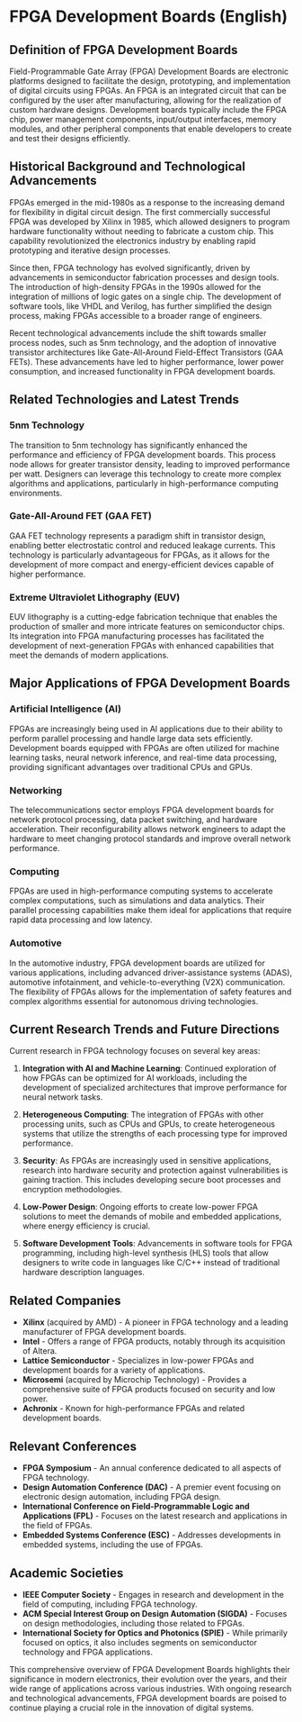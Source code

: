 # FPGA Development Boards (English)

## Definition of FPGA Development Boards

Field-Programmable Gate Array (FPGA) Development Boards are electronic platforms designed to facilitate the design, prototyping, and implementation of digital circuits using FPGAs. An FPGA is an integrated circuit that can be configured by the user after manufacturing, allowing for the realization of custom hardware designs. Development boards typically include the FPGA chip, power management components, input/output interfaces, memory modules, and other peripheral components that enable developers to create and test their designs efficiently.

## Historical Background and Technological Advancements

FPGAs emerged in the mid-1980s as a response to the increasing demand for flexibility in digital circuit design. The first commercially successful FPGA was developed by Xilinx in 1985, which allowed designers to program hardware functionality without needing to fabricate a custom chip. This capability revolutionized the electronics industry by enabling rapid prototyping and iterative design processes.

Since then, FPGA technology has evolved significantly, driven by advancements in semiconductor fabrication processes and design tools. The introduction of high-density FPGAs in the 1990s allowed for the integration of millions of logic gates on a single chip. The development of software tools, like VHDL and Verilog, has further simplified the design process, making FPGAs accessible to a broader range of engineers.

Recent technological advancements include the shift towards smaller process nodes, such as 5nm technology, and the adoption of innovative transistor architectures like Gate-All-Around Field-Effect Transistors (GAA FETs). These advancements have led to higher performance, lower power consumption, and increased functionality in FPGA development boards.

## Related Technologies and Latest Trends

### 5nm Technology

The transition to 5nm technology has significantly enhanced the performance and efficiency of FPGA development boards. This process node allows for greater transistor density, leading to improved performance per watt. Designers can leverage this technology to create more complex algorithms and applications, particularly in high-performance computing environments.

### Gate-All-Around FET (GAA FET)

GAA FET technology represents a paradigm shift in transistor design, enabling better electrostatic control and reduced leakage currents. This technology is particularly advantageous for FPGAs, as it allows for the development of more compact and energy-efficient devices capable of higher performance.

### Extreme Ultraviolet Lithography (EUV)

EUV lithography is a cutting-edge fabrication technique that enables the production of smaller and more intricate features on semiconductor chips. Its integration into FPGA manufacturing processes has facilitated the development of next-generation FPGAs with enhanced capabilities that meet the demands of modern applications.

## Major Applications of FPGA Development Boards

### Artificial Intelligence (AI)

FPGAs are increasingly being used in AI applications due to their ability to perform parallel processing and handle large data sets efficiently. Development boards equipped with FPGAs are often utilized for machine learning tasks, neural network inference, and real-time data processing, providing significant advantages over traditional CPUs and GPUs.

### Networking

The telecommunications sector employs FPGA development boards for network protocol processing, data packet switching, and hardware acceleration. Their reconfigurability allows network engineers to adapt the hardware to meet changing protocol standards and improve overall network performance.

### Computing

FPGAs are used in high-performance computing systems to accelerate complex computations, such as simulations and data analytics. Their parallel processing capabilities make them ideal for applications that require rapid data processing and low latency.

### Automotive

In the automotive industry, FPGA development boards are utilized for various applications, including advanced driver-assistance systems (ADAS), automotive infotainment, and vehicle-to-everything (V2X) communication. The flexibility of FPGAs allows for the implementation of safety features and complex algorithms essential for autonomous driving technologies.

## Current Research Trends and Future Directions

Current research in FPGA technology focuses on several key areas:

1. **Integration with AI and Machine Learning**: Continued exploration of how FPGAs can be optimized for AI workloads, including the development of specialized architectures that improve performance for neural network tasks.

2. **Heterogeneous Computing**: The integration of FPGAs with other processing units, such as CPUs and GPUs, to create heterogeneous systems that utilize the strengths of each processing type for improved performance.

3. **Security**: As FPGAs are increasingly used in sensitive applications, research into hardware security and protection against vulnerabilities is gaining traction. This includes developing secure boot processes and encryption methodologies.

4. **Low-Power Design**: Ongoing efforts to create low-power FPGA solutions to meet the demands of mobile and embedded applications, where energy efficiency is crucial.

5. **Software Development Tools**: Advancements in software tools for FPGA programming, including high-level synthesis (HLS) tools that allow designers to write code in languages like C/C++ instead of traditional hardware description languages.

## Related Companies

- **Xilinx** (acquired by AMD) - A pioneer in FPGA technology and a leading manufacturer of FPGA development boards.
- **Intel** - Offers a range of FPGA products, notably through its acquisition of Altera.
- **Lattice Semiconductor** - Specializes in low-power FPGAs and development boards for a variety of applications.
- **Microsemi** (acquired by Microchip Technology) - Provides a comprehensive suite of FPGA products focused on security and low power.
- **Achronix** - Known for high-performance FPGAs and related development boards.

## Relevant Conferences

- **FPGA Symposium** - An annual conference dedicated to all aspects of FPGA technology.
- **Design Automation Conference (DAC)** - A premier event focusing on electronic design automation, including FPGA design.
- **International Conference on Field-Programmable Logic and Applications (FPL)** - Focuses on the latest research and applications in the field of FPGAs.
- **Embedded Systems Conference (ESC)** - Addresses developments in embedded systems, including the use of FPGAs.

## Academic Societies

- **IEEE Computer Society** - Engages in research and development in the field of computing, including FPGA technology.
- **ACM Special Interest Group on Design Automation (SIGDA)** - Focuses on design methodologies, including those related to FPGAs.
- **International Society for Optics and Photonics (SPIE)** - While primarily focused on optics, it also includes segments on semiconductor technology and FPGA applications.

This comprehensive overview of FPGA Development Boards highlights their significance in modern electronics, their evolution over the years, and their wide range of applications across various industries. With ongoing research and technological advancements, FPGA development boards are poised to continue playing a crucial role in the innovation of digital systems.